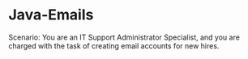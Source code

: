 # Java-Emails
Scenario: You are an IT Support Administrator Specialist, and you are charged with the task of creating email accounts for new hires.

